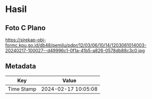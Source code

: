# Hasil

## Foto C Plano

https://sirekap-obj-formc.kpu.go.id/db48/pemilu/pdpr/12/03/06/10/14/1203061014003-20240217-100027--d49996c1-0f1a-41b5-a826-0578db88c3c0.jpg


## Metadata

| Key        | Value               |
| ---------- | ------------------- |
| Time Stamp | 2024-02-17 10:05:08 |



